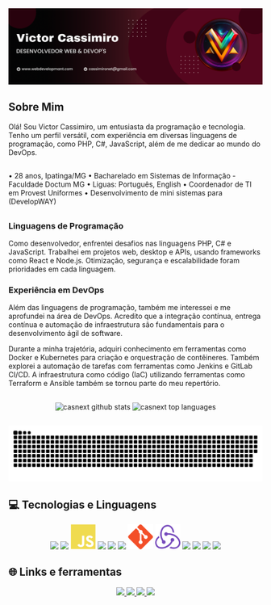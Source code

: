 <img src="https://github.com/casnext/contrib-github-snake/blob/main/1.svg" />

<h2>Sobre Mim</h2>
Olá! Sou Victor Cassimiro, um entusiasta da programação e tecnologia. Tenho um perfil versátil, com experiência em diversas linguagens de programação, como PHP, C#, JavaScript, além de me dedicar ao mundo do DevOps.

<h2></h2>

• 28 anos,  Ipatinga/MG
• Bacharelado em Sistemas de Informação - Faculdade Doctum MG
• Liguas: Português, English
• Coordenador de TI em Provest Uniformes
• Desenvolvimento de mini sistemas para (DevelopWAY)

<h2></h2>

<h3>Linguagens de Programação</h3>
Como desenvolvedor, enfrentei desafios nas linguagens PHP, C# e JavaScript. Trabalhei em projetos web, desktop e APIs, usando frameworks como React e Node.js. Otimização, segurança e escalabilidade foram prioridades em cada linguagem.

<h3>Experiência em DevOps</h3>
Além das linguagens de programação, também me interessei e me aprofundei na área de DevOps. Acredito que a integração contínua, entrega contínua e automação de infraestrutura são fundamentais para o desenvolvimento ágil de software.

Durante a minha trajetória, adquiri conhecimento em ferramentas como Docker e Kubernetes para criação e orquestração de contêineres. Também explorei a automação de tarefas com ferramentas como Jenkins e GitLab CI/CD. A infraestrutura como código (IaC) utilizando ferramentas como Terraform e Ansible também se tornou parte do meu repertório.

<h2></h2>

<p align="center">
<img src="https://github-readme-stats.vercel.app/api?username=casnext&show_icons=true&theme=dark&include_all_commits=true&count_private=true" alt="casnext github stats" />
<img src="https://github-readme-stats.vercel.app/api/top-langs/?username=casnext&layout=compact&langs_count=10&theme=dark" alt="casnext top languages" />
</p>

<h2></h2>
<p align="center">
<img src="https://github.com/casnext/contrib-github-snake/blob/main/github-contribution-grid-snake.svg" />

<h2></h2>

<h2>💻 Tecnologias e Linguagens</h2>

<p align="center">
  <img src="https://camo.githubusercontent.com/89a4f052af35af3ae91139b0da6496483e00d4fb645589fc4d26cf95b42f8454/68747470733a2f2f63646e2e6a7364656c6976722e6e65742f67682f64657669636f6e732f64657669636f6e2f69636f6e732f68746d6c352f68746d6c352d706c61696e2d776f72646d61726b2e737667" width="50" />
 
  <img src="https://camo.githubusercontent.com/b3ce9472d369cacc72c37b7be98298b051836c138eada89587178fbd41939043/68747470733a2f2f63646e2e6a7364656c6976722e6e65742f67682f64657669636f6e732f64657669636f6e2f69636f6e732f637373332f637373332d706c61696e2d776f72646d61726b2e737667" width="50" />
  
  <img src="https://raw.githubusercontent.com/devicons/devicon/master/icons/javascript/javascript-plain.svg" width="50" />
 
  <img src="https://camo.githubusercontent.com/aa8b3e6b6fc55ea158e132e1c33ba6aa7fe49706a4e4bd64701af1cf89f514b5/68747470733a2f2f63646e2e6a7364656c6976722e6e65742f67682f64657669636f6e732f64657669636f6e2f69636f6e732f747970657363726970742f747970657363726970742d6f726967696e616c2e737667" width="50" />
  
  <img src="https://camo.githubusercontent.com/900baefb89e187c8b32cdbb3b440d1502fe8f30a1a335cc5dc5868af0142f8b1/68747470733a2f2f63646e2e6a7364656c6976722e6e65742f67682f64657669636f6e732f64657669636f6e2f69636f6e732f6e6f64656a732f6e6f64656a732d6f726967696e616c2e737667" width="50" />
 
  <img src="https://camo.githubusercontent.com/a2ef2bb116ae565bb254cbb11194dae357eb7582a8babeab337bd3932687d63d/68747470733a2f2f63646e2e6a7364656c6976722e6e65742f67682f64657669636f6e732f64657669636f6e2f69636f6e732f73657175656c697a652f73657175656c697a652d6f726967696e616c2e737667" width="50" />
  
  
  <img src="https://raw.githubusercontent.com/devicons/devicon/master/icons/git/git-original.svg" width="50" />
  
  <img src="https://raw.githubusercontent.com/devicons/devicon/master/icons/redux/redux-original.svg" width="50" />
  
  <img src="https://camo.githubusercontent.com/7a7f22bfe9c48db7252938295d6da6cc3ed16d7b272ec6b687d569d426b5168b/68747470733a2f2f63646e2e6a7364656c6976722e6e65742f67682f64657669636f6e732f64657669636f6e2f69636f6e732f6a6972612f6a6972612d6f726967696e616c2e737667" width="50" />
  
  <img src="https://camo.githubusercontent.com/1d58fcc772b862a9e1a39d95582a03723622e19fe151a71076e1f64044c9ec88/68747470733a2f2f63646e2e6a7364656c6976722e6e65742f67682f64657669636f6e732f64657669636f6e2f69636f6e732f7472656c6c6f2f7472656c6c6f2d706c61696e2e737667" width="50" />
 
  <img src="https://camo.githubusercontent.com/5fa137d222dde7b69acd22c6572a065ce3656e6ffa1f5e88c1b5c7a935af3cc6/68747470733a2f2f63646e2e6a7364656c6976722e6e65742f67682f64657669636f6e732f64657669636f6e2f69636f6e732f7673636f64652f7673636f64652d6f726967696e616c2e737667" width="50" />
 
  <img src="https://camo.githubusercontent.com/bdedcbc949feefecc3ff98f7e655ee8151b522e2f32196c648620f5366d909d5/68747470733a2f2f63646e2e6a7364656c6976722e6e65742f67682f64657669636f6e732f64657669636f6e2f69636f6e732f7461696c77696e646373732f7461696c77696e646373732d706c61696e2e737667" width="50" />
</p>

<h2></h2>

<h2>🌐 Links e ferramentas</h2>

<p align="center">
  <a href="https://medium.com/@cassimironet">
    <img src="https://img.shields.io/badge/medium-%2312100E.svg?&style=for-the-badge&logo=medium&logoColor=white" />
  </a>
  <a href="https://www.linkedin.com/in/victor-cassimiro/">
    <img src="https://img.shields.io/badge/linkedin-%230077B5.svg?&style=for-the-badge&logo=linkedin&logoColor=white" />
  </a>
  <a href="https://discord.gg/kh28GSJk">
    <img src="https://camo.githubusercontent.com/5c744364d84d58178044a9ab799895f95cc470ed02a99e0e1d7c353282f460f5/68747470733a2f2f696d672e736869656c64732e696f2f62616467652f446973636f72642d2532333538363546322e7376673f7374796c653d666f722d7468652d6261646765266c6f676f3d646973636f7264266c6f676f436f6c6f723d7768697465" />
  </a>
  <img src="https://camo.githubusercontent.com/7a9f81fa65414698593f11241441b84b05a384143dc213abf28836863e7f7de2/68747470733a2f2f696d672e736869656c64732e696f2f62616467652f4d6963726f736f66745f4f66666963652d4438334230313f7374796c653d666f722d7468652d6261646765266c6f676f3d6d6963726f736f66742d6f6666696365266c6f676f436f6c6f723d7768697465" />
</p>

<h2></h2>





